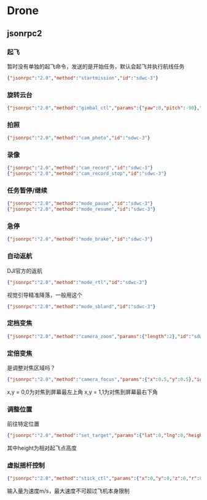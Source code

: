 # Drone

## jsonrpc2

### 起飞

暂时没有单独的起飞命令，发送的是开始任务，默认会起飞并执行航线任务

```json
{"jsonrpc":"2.0","method":"startmission","id":"sdwc-3"}
```

### 旋转云台

```json
{"jsonrpc":"2.0","method":"gimbal_ctl","params":{"yaw":0,"pitch":-90},"id":"sdwc-3"}
```

### 拍照

```json
{"jsonrpc":"2.0","method":"cam_photo","id":"sdwc-3"}
```

### 录像

```json
{"jsonrpc":"2.0","method":"cam_record","id":"sdwc-3"}
{"jsonrpc":"2.0","method":"cam_record_stop","id":"sdwc-3"}
```

### 任务暂停/继续

```json
{"jsonrpc":"2.0","method":"mode_pause","id":"sdwc-3"}
{"jsonrpc":"2.0","method":"mode_resume","id":"sdwc-3"}
```

### 急停

```json
{"jsonrpc":"2.0","method":"mode_brake","id":"sdwc-3"}
```

### 自动返航

DJI官方的返航

```json
{"jsonrpc":"2.0","method":"mode_rtl","id":"sdwc-3"}
```

视觉引导精准降落，一般用这个

```json
{"jsonrpc":"2.0","method":"mode_sbland","id":"sdwc-3"}
```

### 定档变焦

```json
{"jsonrpc":"2.0","method":"camera_zoom","params":{"length":2},"id":"sdwc-3"}
```

### 定倍变焦

是调整对焦区域吗？

```json
{"jsonrpc":"2.0","method":"camera_focus","params":{"x":0.5,"y":0.5},"id":"sdwc-3"}
```

x,y = 0,0为对焦到屏幕最左上角
x,y = 1,1为对焦到屏幕最右下角

### 调整位置

前往特定位置

```json
{"jsonrpc":"2.0","method":"set_target","params":{"lat":0,"lng":0,"height":0},"id":"sdwc-3"}
```

其中height为相对起飞点高度

### 虚拟摇杆控制

```json
{"jsonrpc":"2.0","method":"stick_ctl","params":{"x":0,"y":0,"z":0,"r":0},"id":"sdwc-3"}
```

输入量为速度m/s，最大速度不可超过飞机本身限制

